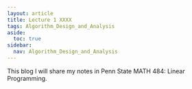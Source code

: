 ```yaml
---
layout: article
title: Lecture 1 XXXX
tags: Algorithm_Design_and_Analysis
aside:
  toc: true
sidebar:
  nav: Algorithm_Design_and_Analysis
---
```


This blog I will share my notes in Penn State MATH 484: Linear Programming. 

<!--more-->
















